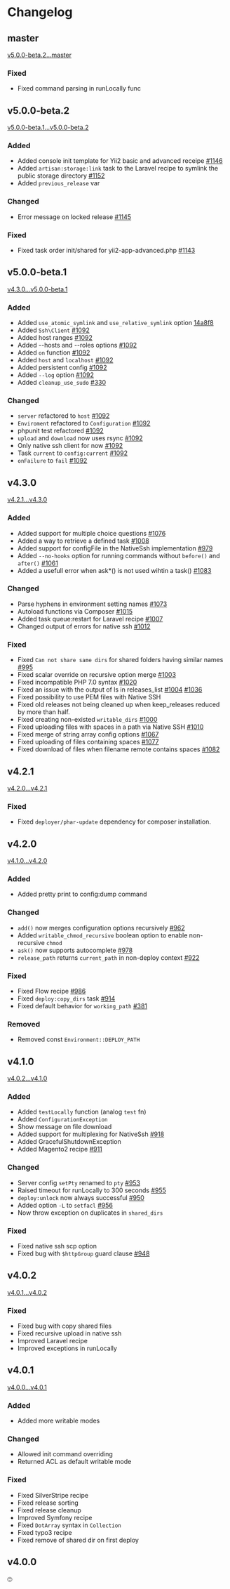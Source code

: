 # Changelog

## master
[v5.0.0-beta.2...master](https://github.com/deployphp/deployer/compare/v5.0.0-beta.2...master)

### Fixed
- Fixed command parsing in runLocally func


## v5.0.0-beta.2
[v5.0.0-beta.1...v5.0.0-beta.2](https://github.com/deployphp/deployer/compare/v5.0.0-beta.1...v5.0.0-beta.2)

### Added
- Added console init template for Yii2 basic and advanced receipe [#1146](https://github.com/deployphp/deployer/pull/1146)
- Added `artisan:storage:link` task to the Laravel recipe to symlink the public storage directory [#1152](https://github.com/deployphp/deployer/pull/1152)
- Added `previous_release` var

### Changed
- Error message on locked release [#1145](https://github.com/deployphp/deployer/pull/1145)

### Fixed
- Fixed task order init/shared for yii2-app-advanced.php [#1143](https://github.com/deployphp/deployer/pull/1143)


## v5.0.0-beta.1
[v4.3.0...v5.0.0-beta.1](https://github.com/deployphp/deployer/compare/v4.3.0...v5.0.0-beta.1)

### Added
- Added `use_atomic_symlink` and `use_relative_symlink` option [14a8f8](https://github.com/deployphp/deployer/pull/1092/commits/14a8f8f9c4ebbc7da45c2b6b7c3c00a51b563ccf)
- Added `Ssh\Client` [#1092](https://github.com/deployphp/deployer/pull/1092)
- Added host ranges [#1092](https://github.com/deployphp/deployer/pull/1092)
- Added --hosts and --roles options [#1092](https://github.com/deployphp/deployer/pull/1092)
- Added `on` function [#1092](https://github.com/deployphp/deployer/pull/1092)
- Added `host` and `localhost` [#1092](https://github.com/deployphp/deployer/pull/1092)
- Added persistent config [#1092](https://github.com/deployphp/deployer/pull/1092)
- Added `--log` option [#1092](https://github.com/deployphp/deployer/pull/1092)
- Added `cleanup_use_sudo` [#330](https://github.com/deployphp/deployer/pull/330)

### Changed
- `server` refactored to `host` [#1092](https://github.com/deployphp/deployer/pull/1092)
- `Enviroment` refactored to `Configuration` [#1092](https://github.com/deployphp/deployer/pull/1092)
- phpunit test refactored [#1092](https://github.com/deployphp/deployer/pull/1092)
- `upload` and `download` now uses rsync [#1092](https://github.com/deployphp/deployer/pull/1092)
- Only native ssh client for now [#1092](https://github.com/deployphp/deployer/pull/1092)
- Task `current` to `config:current` [#1092](https://github.com/deployphp/deployer/pull/1092)
- `onFailure` to `fail` [#1092](https://github.com/deployphp/deployer/pull/1092)


## v4.3.0
[v4.2.1...v4.3.0](https://github.com/deployphp/deployer/compare/v4.2.1...v4.3.0)

### Added
- Added support for multiple choice questions [#1076](https://github.com/deployphp/deployer/pull/1076)
- Added a way to retrieve a defined task [#1008](https://github.com/deployphp/deployer/pull/1008)
- Added support for configFile in the NativeSsh implementation [#979](https://github.com/deployphp/deployer/pull/979)
- Added `--no-hooks` option for running commands without `before()` and `after()` [#1061](https://github.com/deployphp/deployer/pull/1061)
- Added a usefull error when ask*() is not used wihtin a task() [#1083](https://github.com/deployphp/deployer/pull/1083)

### Changed
- Parse hyphens in environment setting names [#1073](https://github.com/deployphp/deployer/pull/1074)
- Autoload functions via Composer [#1015](https://github.com/deployphp/deployer/pull/1015)
- Added task queue:restart for Laravel recipe [#1007](https://github.com/deployphp/deployer/pull/1007)
- Changed output of errors for native ssh [#1012](https://github.com/deployphp/deployer/issues/1012)

### Fixed
- Fixed `Can not share same dirs` for shared folders having similar names [#995](https://github.com/deployphp/deployer/issues/995)
- Fixed scalar override on recursive option merge [#1003](https://github.com/deployphp/deployer/pull/1003)
- Fixed incompatible PHP 7.0 syntax [#1020](https://github.com/deployphp/deployer/pull/1020)
- Fixed an issue with the output of ls in releases_list [#1004](https://github.com/deployphp/deployer/issues/1004) [#1036](https://github.com/deployphp/deployer/pull/1036/)
- Fixed possibility to use PEM files with Native SSH
- Fixed old releases not being cleaned up when keep_releases reduced by more than half.
- Fixed creating non-existed `writable_dirs` [#1000](https://github.com/deployphp/deployer/pull/1000)
- Fixed uploading files with spaces in a path via Native SSH [#1010](https://github.com/deployphp/deployer/issues/1010)
- Fixed merge of string array config options [#1067](https://github.com/deployphp/deployer/pull/1067)
- Fixed uploading of files containing spaces [#1077](https://github.com/deployphp/deployer/issues/1077)
- Fixed download of files when filename remote contains spaces [#1082](https://github.com/deployphp/deployer/pull/1082)

## v4.2.1
[v4.2.0...v4.2.1](https://github.com/deployphp/deployer/compare/v4.2.0...v4.2.1)

### Fixed
- Fixed `deployer/phar-update` dependency for composer installation.


## v4.2.0
[v4.1.0...v4.2.0](https://github.com/deployphp/deployer/compare/v4.1.0...v4.2.0)

### Added
- Added pretty print to config:dump command

### Changed
- `add()` now merges configuration options recursively [#962](https://github.com/deployphp/deployer/pull/962)
- Added `writable_chmod_recursive` boolean option to enable non-recursive `chmod`
- `ask()` now supports autocomplete [#978](https://github.com/deployphp/deployer/pull/978)
- `release_path` returns `current_path` in non-deploy context [#922](https://github.com/deployphp/deployer/pull/922)

### Fixed
- Fixed Flow recipe [#986](https://github.com/deployphp/deployer/pull/986)
- Fixed `deploy:copy_dirs` task [#914](https://github.com/deployphp/deployer/pull/914)
- Fixed default behavior for `working_path` [#381](https://github.com/deployphp/deployer/pull/381)

### Removed
- Removed const `Environment::DEPLOY_PATH`


## v4.1.0
[v4.0.2...v4.1.0](https://github.com/deployphp/deployer/compare/v4.0.2...v4.1.0)

### Added
- Added `testLocally` function (analog `test` fn)
- Added `ConfigurationException`
- Show message on file download
- Added support for multiplexing for NativeSsh [#918](https://github.com/deployphp/deployer/pull/918)
- Added GracefulShutdownException
- Added Magento2 recipe [#911](https://github.com/deployphp/deployer/pull/911)

### Changed
- Server config `setPty` renamed to `pty` [#953](https://github.com/deployphp/deployer/pull/953)
- Raised timeout for runLocally to 300 seconds [#955](https://github.com/deployphp/deployer/pull/955)
- `deploy:unlock` now always successful [#950](https://github.com/deployphp/deployer/pull/950)
- Added option `-L` to `setfacl` [#956](https://github.com/deployphp/deployer/pull/956)
- Now throw exception on duplicates in `shared_dirs`

### Fixed
- Fixed native ssh scp option
- Fixed bug with `$httpGroup` guard clause [#948](https://github.com/deployphp/deployer/pull/948)



## v4.0.2
[v4.0.1...v4.0.2](https://github.com/deployphp/deployer/compare/v4.0.1...v4.0.2)

### Fixed
- Fixed bug with copy shared files
- Fixed recursive upload in native ssh
- Improved Laravel recipe
- Improved exceptions in runLocally



## v4.0.1
[v4.0.0...v4.0.1](https://github.com/deployphp/deployer/compare/v4.0.0...v4.0.1)

### Added
- Added more writable modes

### Changed
- Allowed init command overriding
- Returned ACL as default writable mode

### Fixed
- Fixed SilverStripe recipe
- Fixed release sorting
- Fixed release cleanup
- Improved Symfony recipe
- Fixed `DotArray` syntax in `Collection`
- Fixed typo3 recipe
- Fixed remove of shared dir on first deploy



## v4.0.0
🙄
